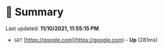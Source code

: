 # 📖 Summary
Last updated: **11/10/2021, 11:55:15 PM**

- `GET` [https://google.com](https://google.com) - **Up** (281ms)
